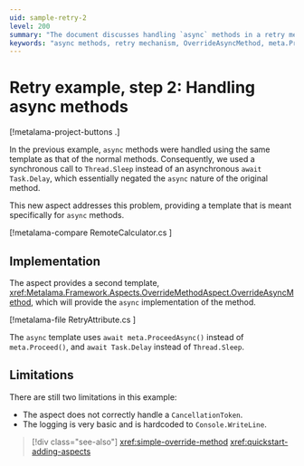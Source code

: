 ```yaml
---
uid: sample-retry-2
level: 200
summary: "The document discusses handling `async` methods in a retry mechanism, using `await Task.Delay` instead of `Thread.Sleep`, and highlights limitations like improper `CancellationToken` handling and basic logging."
keywords: "async methods, retry mechanism, OverrideAsyncMethod, meta.ProceedAsync, meta.Proceed, .NET"
---
```


# Retry example, step 2: Handling async methods

[!metalama-project-buttons .]

In the previous example, `async` methods were handled using the same template as that of the normal methods.
Consequently, we used a synchronous call to `Thread.Sleep` instead of an asynchronous `await Task.Delay`, which
essentially negated the `async` nature of the original method.

This new aspect addresses this problem, providing a template that is meant specifically for `async` methods.

[!metalama-compare RemoteCalculator.cs ]

## Implementation

The aspect provides a second template, <xref:Metalama.Framework.Aspects.OverrideMethodAspect.OverrideAsyncMethod>, which
will provide the `async` implementation of the method.

[!metalama-file RetryAttribute.cs ]

The `async` template uses `await meta.ProceedAsync()` instead of `meta.Proceed()`, and `await Task.Delay` instead
of `Thread.Sleep`.

## Limitations

There are still two limitations in this example:

* The aspect does not correctly handle a `CancellationToken`.
* The logging is very basic and is hardcoded to `Console.WriteLine`.

> [!div class="see-also"]
> <xref:simple-override-method>
> <xref:quickstart-adding-aspects>


